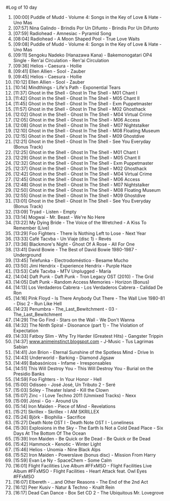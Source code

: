 #Log of 10 day

1. [00:00] Puddle of Mudd - Volume 4: Songs in the Key of Love & Hate - Uno Mas
1. [07:57] Nina Galindo - Brindis Por Un Difunto - Brindis Por Un Difunto
1. [07:59] Radiohead - Amnesiac - Pyramid Song
1. [08:04] Radiohead - A Moon Shaped Pool - True Love Waits
1. [09:08] Puddle of Mudd - Volume 4: Songs in the Key of Love & Hate - Uno Mas
1. [09:11] Sengoku Nadeko (Hanazawa Kana) - Bakemonogatari OP4 Single - Ren'ai Circulation - Ren'ai Circulation
1. [09:36] Helios - Caesura - Hollie
1. [09:41] Ellen Allien - Sool - Zauber
1. [09:45] Helios - Caesura - Hollie
1. [10:12] Ellen Allien - Sool - Zauber
1. [10:14] Mindthings - Life's Path - Exponential Tears
1. [11:37] Ghost in the Shell - Ghost In The Shell - M01 Chant I
1. [11:42] Ghost in the Shell - Ghost In The Shell - M05 Chant II
1. [11:45] Ghost in the Shell - Ghost In The Shell - Exm Puppetmaster
1. [11:57] Ghost in the Shell - Ghost In The Shell - M02 Ghosthack
1. [12:02] Ghost in the Shell - Ghost In The Shell - M04 Virtual Crime
1. [12:05] Ghost in the Shell - Ghost In The Shell - M06 Access
1. [12:08] Ghost in the Shell - Ghost In The Shell - M07 Nightstalker
1. [12:10] Ghost in the Shell - Ghost In The Shell - M08 Floating Museum
1. [12:15] Ghost in the Shell - Ghost In The Shell - M09 Ghostdive
1. [12:21] Ghost in the Shell - Ghost In The Shell - See You Everyday (Bonus Track)
1. [12:25] Ghost in the Shell - Ghost In The Shell - M01 Chant I
1. [12:29] Ghost in the Shell - Ghost In The Shell - M05 Chant II
1. [12:32] Ghost in the Shell - Ghost In The Shell - Exm Puppetmaster
1. [12:37] Ghost in the Shell - Ghost In The Shell - M02 Ghosthack
1. [12:42] Ghost in the Shell - Ghost In The Shell - M04 Virtual Crime
1. [12:45] Ghost in the Shell - Ghost In The Shell - M06 Access
1. [12:48] Ghost in the Shell - Ghost In The Shell - M07 Nightstalker
1. [12:50] Ghost in the Shell - Ghost In The Shell - M08 Floating Museum
1. [12:55] Ghost in the Shell - Ghost In The Shell - M09 Ghostdive
1. [13:01] Ghost in the Shell - Ghost In The Shell - See You Everyday (Bonus Track)
1. [13:09] Tryad - Listen - Empty
1. [13:14] Mogwai - Mr. Beast - We're No Here
1. [13:22] My Dying Bride - The Voice of the Wretched - A Kiss To Remember (Live)
1. [13:29] Foo Fighters - There Is Nothing Left to Lose - Next Year
1. [13:33] Café Tacvba - Un Viaje (disc 1) - Revés
1. [13:36] Blackmore's Night - Ghost Of A Rose - All For One
1. [13:41] David Bowie - The Best of David Bowie 1980-1987 - Underground
1. [13:45] Telefunka - Electrodoméstico - Besame Mucho
1. [13:50] Jimi Hendrix - Experience Hendrix - Purple Haze
1. [13:53] Café Tacvba - MTV Unplugged - María
1. [14:04] Daft Punk - Daft Punk - Tron Legacy OST (2010) - The Grid
1. [14:05] Daft Punk - Random Access Memories - Horizon (Bonus)
1. [14:13] Los Verdaderos Cabrera - Los Verdaderos Cabrera - Calidad De Ron
1. [14:16] Pink Floyd - Is There Anybody Out There - The Wall Live 1980-81 - Disc 2 - Run Like Hell
1. [14:23] Penumbra - The_Last_Bewitchment - 03 - The_Last_Bewitchment
1. [14:29] The Go Find - Stars on the Wall - We Don't Wanna
1. [14:32] The Ninth Spiral - Disonance (part 1) - The Violation of Expectation
1. [14:33] Fatboy Slim - Why Try Harder (Greatest Hits) - Gangster Trippin
1. [14:37] www.animeinstinct.blogspot.com - J-Music - Tus Lagrimas Sabían
1. [14:41] Jon Brion - Eternal Sunshine of the Spotless Mind - Drive In
1. [14:43] Underworld - Barking - Diamond Jigsaw
1. [14:49] Babasónicos - Infame - Irresponsables
1. [14:51] This Will Destroy You - This Will Destroy You - Burial on the Presidio Banks
1. [14:59] Foo Fighters - In Your Honor - Hell
1. [15:00] Odisseo - José José, Un Tributo 2 - Seré
1. [15:03] Sóley - Theater Island - Kill the Clown
1. [15:07] Zinc - I Love Techno 2011 (Unmixed Tracks) - Nexx
1. [15:09] Jónsi - Go - Around Us
1. [15:14] Iron Maiden - Piece of Mind - Revelations
1. [15:21] Skrillex - Skrillex - I AM SKRILLEX
1. [15:24] Björk - Biophilia - Sacrifice
1. [15:27] Death Note OST I - Death Note OST I - Loneliness
1. [15:30] Explosions in the Sky - The Earth Is Not a Cold Dead Place - Six Days At The Bottom Of The Ocean
1. [15:39] Iron Maiden - Be Quick or Be Dead - Be Quick or Be Dead
1. [15:42] Hammock - Kenotic - Winter Light
1. [15:46] Helios - Unomia - Nine Black Alps
1. [15:52] Iron Maiden - Powerslave (bonus disc) - Mission From Harry
1. [15:59] Evan Le Ny - SpaceChem - Some Calm
1. [16:01] Flight Facilities Live Album #FFxMSO - Flight Facilities Live Album #FFxMSO - Flight Facilities - Heart Attack feat. Owl Eyes #FFxMSO
1. [16:07] Elbereth - ...and Other Reasons - The End of the 2nd Act
1. [16:12] Peer Kusiv - Natur & Techno - Knallt Rein
1. [16:17] Dead Can Dance - Box Set CD 2 - The Ubiquitous Mr. Lovegrove
